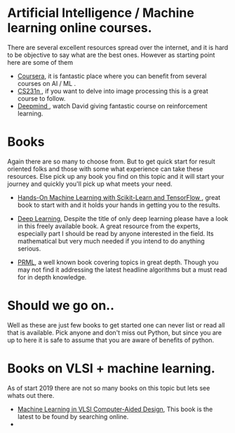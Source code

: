# Artificial Intelligence / Machine learning online courses.

There are several excellent resources spread over the internet, and it is hard to be objective to say what are the best ones. However as starting point here are some of them

- [ Coursera](https://www.coursera.org/learn/machine-learning?), it is fantastic place where you can benefit from several courses on AI / ML .
- [ CS231n ](https://www.youtube.com/watch?v=NfnWJUyUJYU&list=PLkt2uSq6rBVctENoVBg1TpCC7OQi31AlC), if you want to delve into image processing this is a great course to follow.
- [ Deepmind ](https://www.youtube.com/watch?v=2pWv7GOvuf0&list=PLqYmG7hTraZDM-OYHWgPebj2MfCFzFObQ), watch David giving fantastic course on reinforcement learning.

# Books

Again there are so many to choose from. But to get quick start for result oriented folks and those with some what experience can take these resources. Else pick up any book you find on this topic and it will start your journey and quickly you'll pick up what meets your need.

- [Hands-On Machine Learning with Scikit-Learn and TensorFlow ](https://www.google.com/aclk?sa=L&ai=DChcSEwiPwvjEuoHhAhWjvO0KHcDDBrEYABAHGgJkZw&sig=AOD64_3zTY2sGRqKz8v3HfFXNonqK472Qw&ctype=5&q=&ved=0ahUKEwjzo_HEuoHhAhUONOwKHYaGCGoQ9aACCDg&adurl=), great book to start with and it holds your hands in getting you to the results.

- [Deep Learning](https://www.deeplearningbook.org/), Despite the title of only deep learning please have a look in this freely available book. A great resource from the experts, especially part I should be read by anyone interested in the field. Its mathematical but very much needed if you intend to do anything serious.

- [ PRML](https://www.amazon.com/Pattern-Recognition-Learning-Information-Statistics/dp/0387310738), a well known book covering topics in great depth. Though you may not find it addressing the latest headline algorithms but a must read for in depth knowledge.

# Should we go on..

Well as these are just few books to get started one can never list or read all that is available. Pick anyone and don't miss out Python, but since you are up to here it is safe to assume that you are aware of benefits of python.

# Books on VLSI + machine learning.

As of start 2019 there are not so many books on this topic but lets see whats out there.

- [Machine Learning in VLSI Computer-Aided Design](https://www.springer.com/us/book/9783030046651), This book is the latest to be found by searching online.
-
